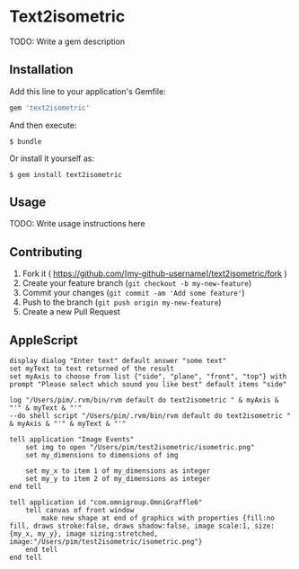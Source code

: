 # Text2isometric

TODO: Write a gem description

## Installation

Add this line to your application's Gemfile:

```ruby
gem 'text2isometric'
```

And then execute:

    $ bundle

Or install it yourself as:

    $ gem install text2isometric

## Usage

TODO: Write usage instructions here

## Contributing

1. Fork it ( https://github.com/[my-github-username]/text2isometric/fork )
2. Create your feature branch (`git checkout -b my-new-feature`)
3. Commit your changes (`git commit -am 'Add some feature'`)
4. Push to the branch (`git push origin my-new-feature`)
5. Create a new Pull Request


## AppleScript
```
display dialog "Enter text" default answer "some text"
set myText to text returned of the result
set myAxis to choose from list {"side", "plane", "front", "top"} with prompt "Please select which sound you like best" default items "side"

log "/Users/pim/.rvm/bin/rvm default do text2isometric " & myAxis & "'" & myText & "'"
--do shell script "/Users/pim/.rvm/bin/rvm default do text2isometric " & myAxis & "'" & myText & "'"

tell application "Image Events"
	set img to open "/Users/pim/test2isometric/isometric.png"
	set my_dimensions to dimensions of img
	
	set my_x to item 1 of my_dimensions as integer
	set my_y to item 2 of my_dimensions as integer
end tell

tell application id "com.omnigroup.OmniGraffle6"
	tell canvas of front window
		make new shape at end of graphics with properties {fill:no fill, draws stroke:false, draws shadow:false, image scale:1, size:{my_x, my_y}, image sizing:stretched, image:"/Users/pim/test2isometric/isometric.png"}
	end tell
end tell

```
